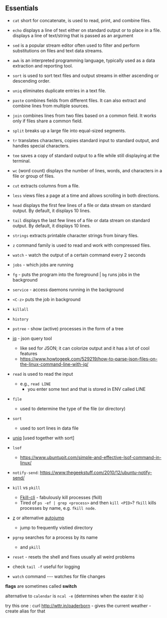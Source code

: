 ## Essentials
- `cat` short for concatenate, is used to read, print, and combine files.
- `echo` displays a line of text either on standard output or to place in a file. displays a line of text/string that is passed as an argument
- `sed` is a popular stream editor often used to filter and perform substitutions on files and text data streams.
- `awk` is an interpreted programming language, typically used as a data extraction and reporting tool.
- `sort` is used to sort text files and output streams in either ascending or descending order.
- `uniq` eliminates duplicate entries in a text file.
- `paste` combines fields from different files. It can also extract and combine lines from multiple sources.
- `join` combines lines from two files based on a common field. It works only if files share a common field.
- `split` breaks up a large file into equal-sized segments.
- `tr` translates characters, copies standard input to standard output, and handles special characters.
- `tee` saves a copy of standard output to a file while still displaying at the terminal.
- `wc` (word count) displays the number of lines, words, and characters in a file or group of files.
- `cut` extracts columns from a file.
- `less` views files a page at a time and allows scrolling in both directions.
- `head` displays the first few lines of a file or data stream on standard output. By default, it displays 10 lines.
- `tail` displays the last few lines of a file or data stream on standard output. By default, it displays 10 lines.
- `strings` extracts printable character strings from binary files.
- `z` command family is used to read and work with compressed files.
- `watch` - watch the output of a certain command every 2 seconds
- `jobs` - which jobs are running
- `fg` - puts the program into the foreground | `bg` runs jobs in the background
- `service` - access daemons running in the background
- `<C-z>` puts the job in background
- `killall`
- `history`
- `pstree` - show (active) processes in the form of a tree
- [jq](https://stedolan.github.io/jq/) - json query tool
  - like sed for JSON; it can colorize output and it has a lot of cool features
  - https://www.howtogeek.com/529219/how-to-parse-json-files-on-the-linux-command-line-with-jq/
- `read` is used to read the input
  - e.g., `read LINE`
	- you enter some text and that is stored in ENV called LINE
- `file`
	- used to determine the type of the file (or directory)
- `sort`
	- used to sort lines in data file
- [uniq](https://en.wikipedia.org/wiki/Uniq) [used together with sort]
- `lsof`
  - https://www.ubuntupit.com/simple-and-effective-lsof-command-in-linux/
- `notify-send`: https://www.thegeekstuff.com/2010/12/ubuntu-notify-send/
- `kill` vs `pkill`
  - [Fkill-cli](https://github.com/sindresorhus/fkill-cli) - fabulously kill processes (fkill)
  - Tired of `ps -ef | grep <process>` and then `kill <PID>`? `fkill` kills processes by name, e.g. `fkill node`.
- [z](https://github.com/rupa/z) or alternative [autojump](https://github.com/wting/autojump)
  - jump to frequently vistied directory
- `pgrep` searches for a process by its name
  - and `pkill`

- `reset` - resets the shell and fixes usually all weird problems
- check `tail -f` useful for logging
- `watch` command --- watches for file changes

**flags** are sometimes called **switch**

alternative to `calendar` is `ncal -e` (determines when the easter it is)

try this one : curl http://wttr.in/paderborn
	- gives the current weather
	- create alias for that
